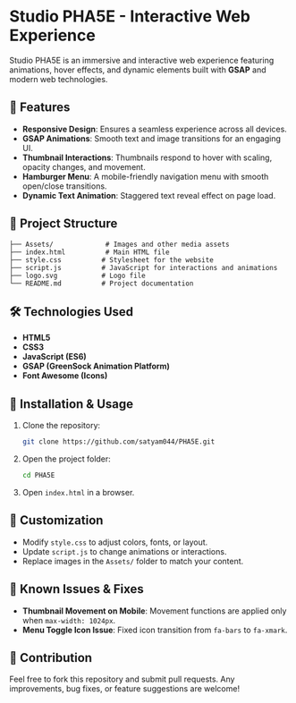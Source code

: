 # Studio PHA5E - Interactive Web Experience

Studio PHA5E is an immersive and interactive web experience featuring animations, hover effects, and dynamic elements built with **GSAP** and modern web technologies.

## 🚀 Features

- **Responsive Design**: Ensures a seamless experience across all devices.
- **GSAP Animations**: Smooth text and image transitions for an engaging UI.
- **Thumbnail Interactions**: Thumbnails respond to hover with scaling, opacity changes, and movement.
- **Hamburger Menu**: A mobile-friendly navigation menu with smooth open/close transitions.
- **Dynamic Text Animation**: Staggered text reveal effect on page load.

## 📂 Project Structure

```
├── Assets/             # Images and other media assets
├── index.html          # Main HTML file
├── style.css          # Stylesheet for the website
├── script.js          # JavaScript for interactions and animations
├── logo.svg           # Logo file
└── README.md          # Project documentation
```

## 🛠️ Technologies Used

- **HTML5**
- **CSS3**
- **JavaScript (ES6)**
- **GSAP (GreenSock Animation Platform)**
- **Font Awesome (Icons)**

## 📜 Installation & Usage

1. Clone the repository:
   ```sh
   git clone https://github.com/satyam044/PHA5E.git
   ```

2. Open the project folder:
   ```sh
   cd PHA5E
   ```

3. Open `index.html` in a browser.

## 🎨 Customization

- Modify `style.css` to adjust colors, fonts, or layout.
- Update `script.js` to change animations or interactions.
- Replace images in the `Assets/` folder to match your content.

## 📌 Known Issues & Fixes

- **Thumbnail Movement on Mobile**: Movement functions are applied only when `max-width: 1024px`.
- **Menu Toggle Icon Issue**: Fixed icon transition from `fa-bars` to `fa-xmark`.

## 🤝 Contribution

Feel free to fork this repository and submit pull requests. Any improvements, bug fixes, or feature suggestions are welcome!


